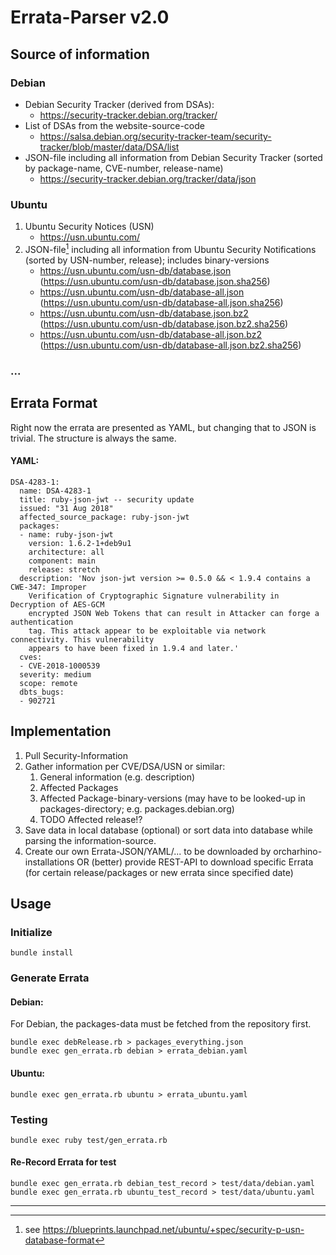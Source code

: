 # Errata-Parser v2.0 

## Source of information

### Debian

* Debian Security Tracker (derived from DSAs):
  * <https://security-tracker.debian.org/tracker/>
* List of DSAs from the website-source-code
  * <https://salsa.debian.org/security-tracker-team/security-tracker/blob/master/data/DSA/list>
* JSON-file including all information from Debian Security Tracker (sorted by package-name, CVE-number, release-name)
  * <https://security-tracker.debian.org/tracker/data/json>

### Ubuntu

1. Ubuntu Security Notices (USN)
   * <https://usn.ubuntu.com/>
1. JSON-file[^ubuntujsonformat] including all information from Ubuntu Security Notifications (sorted by USN-number, release); includes binary-versions
   * <https://usn.ubuntu.com/usn-db/database.json> (<https://usn.ubuntu.com/usn-db/database.json.sha256>)
   * <https://usn.ubuntu.com/usn-db/database-all.json> (<https://usn.ubuntu.com/usn-db/database-all.json.sha256>)
   * <https://usn.ubuntu.com/usn-db/database.json.bz2> (<https://usn.ubuntu.com/usn-db/database.json.bz2.sha256>)
   * <https://usn.ubuntu.com/usn-db/database-all.json.bz2> (<https://usn.ubuntu.com/usn-db/database-all.json.bz2.sha256>)

### ...


## Errata Format

Right now the errata are presented as YAML, but changing that to JSON is trivial.
The structure is always the same.

#### YAML:

    DSA-4283-1:
      name: DSA-4283-1
      title: ruby-json-jwt -- security update
      issued: "31 Aug 2018"
      affected_source_package: ruby-json-jwt
      packages:
      - name: ruby-json-jwt
        version: 1.6.2-1+deb9u1
        architecture: all
        component: main
        release: stretch
      description: 'Nov json-jwt version >= 0.5.0 && < 1.9.4 contains a CWE-347: Improper
        Verification of Cryptographic Signature vulnerability in Decryption of AES-GCM
        encrypted JSON Web Tokens that can result in Attacker can forge a authentication
        tag. This attack appear to be exploitable via network connectivity. This vulnerability
        appears to have been fixed in 1.9.4 and later.'
      cves:
      - CVE-2018-1000539
      severity: medium
      scope: remote
      dbts_bugs:
      - 902721

## Implementation

1. Pull Security-Information
1. Gather information per CVE/DSA/USN or similar:
   1. General information (e.g. description)
   1. Affected Packages
   1. Affected Package-binary-versions (may have to be looked-up in packages-directory; e.g. packages.debian.org)
   1. TODO Affected release!?
1. Save data in local database (optional) or sort data into database while parsing the information-source.
1. Create our own Errata-JSON/YAML/... to be downloaded by orcharhino-installations OR (better) provide REST-API to download specific Errata (for certain release/packages or new errata since specified date)


## Usage

### Initialize

    bundle install

### Generate Errata

#### Debian:

For Debian, the packages-data must be fetched from the repository first.

    bundle exec debRelease.rb > packages_everything.json
    bundle exec gen_errata.rb debian > errata_debian.yaml

#### Ubuntu:

    bundle exec gen_errata.rb ubuntu > errata_ubuntu.yaml


### Testing

    bundle exec ruby test/gen_errata.rb

#### Re-Record Errata for test

    bundle exec gen_errata.rb debian_test_record > test/data/debian.yaml
    bundle exec gen_errata.rb ubuntu_test_record > test/data/ubuntu.yaml


---
[^ubuntujsonformat]: see <https://blueprints.launchpad.net/ubuntu/+spec/security-p-usn-database-format>
